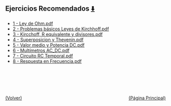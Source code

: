 
<html>
<body>
<h2>Ejercicios Recomendados <a href="https://downgit.github.io/#/home?url=https://github.com/Apuntes-FIUBA/Apuntes-Electronica/tree/main/86 - Electrónica/8602 - Introduccion Ing Electronica/Ejercicios Recomendados" style="font-size:20px">  ⬇️ </a></h2>
<ul>
    <li><a href="1 - Ley de Ohm.pdf">1 - Ley de Ohm.pdf</a></li>
    <li><a href="2 - Problemas básicos Leyes de Kirchhoff.pdf">2 - Problemas básicos Leyes de Kirchhoff.pdf</a></li>
    <li><a href="3 - Kircchoff, R equivalente y divisores.pdf">3 - Kircchoff, R equivalente y divisores.pdf</a></li>
    <li><a href="4 - Superposicion y Thevenin.pdf">4 - Superposicion y Thevenin.pdf</a></li>
    <li><a href="5 - Valor medio y Potencia DC.pdf">5 - Valor medio y Potencia DC.pdf</a></li>
    <li><a href="6 - Multímetros AC_DC.pdf">6 - Multímetros AC_DC.pdf</a></li>
    <li><a href="7 - Circuito RC Temporal.pdf">7 - Circuito RC Temporal.pdf</a></li>
    <li><a href="8 - Respuesta en Frecuencia.pdf">8 - Respuesta en Frecuencia.pdf</a></li>
</ul>
</body>
</html>











<br><br><br><br><br><a href="../" style="float: left">(Volver)</a> <a href="https://apuntes-fiuba.github.io/Apuntes-Electronica" style="float: right">(Página Principal)</a>
